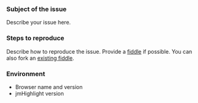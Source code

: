 ### Subject of the issue

Describe your issue here.

### Steps to reproduce

Describe how to reproduce the issue. Provide a [fiddle](https://jsfiddle.net) if possible. You can also fork an [existing fiddle](https://github.com/julmot/jmHighlight#4-usage-examples).

### Environment

- Browser name and version
- jmHighlight version
